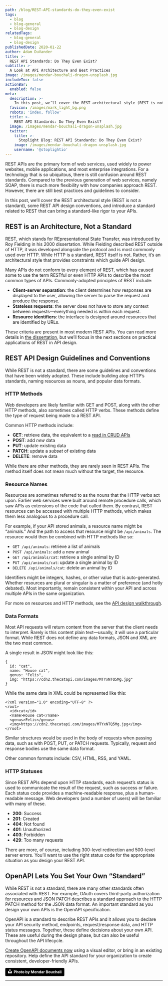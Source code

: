 ```yaml
---
path: /blog/REST-API-standards-do-they-even-exist
tags:
  - blog
  - blog-general
  - blog-design
relatedTags:
  - blog-general
  - blog-design
publishedDate: 2020-01-22
author: Adam DuVander
title: >-
  REST API Standards: Do They Even Exist?
subtitle: >-
  A Look at API Architecture and Best Practices
image: /images/mendar-bouchali-dragon-unsplash.jpg
includeToc: false
actionBar:
  enabled: false
meta:
  description: >-
    In this post, we’ll cover the REST architectural style (REST is not a standard), some REST API design conventions, and introduce a standard related to REST that can bring a standard-like rigor to your APIs.
  favicon: /images/mark_light_bg.png
  robots: 'index, follow'
  title: >-
    REST API Standards: Do They Even Exist?
  image: /images/mendar-bouchali-dragon-unsplash.jpg
  twitter:
    title: >-
      Stoplight Blog: REST API Standards: Do They Even Exist?
    image: /images/mendar-bouchali-dragon-unsplash.jpg
    username: '@stoplightio'
---
```


REST APIs are the primary form of web services, used widely to power websites, mobile applications, and most enterprise integrations. For a technology that is so ubiquitous, there is still confusion around REST standards. Compared to the previous generation of web services, namely SOAP, there is much more flexibility with how companies approach REST. However, there are still best practices and guidelines to consider.

In this post, we’ll cover the REST architectural style (REST is not a standard), some REST API design conventions, and introduce a standard related to REST that can bring a standard-like rigor to your APIs.

## REST is an Architecture, Not a Standard

REST, which stands for REpresentational State Transfer, was introduced by Roy Fielding in his 2000 dissertation. While Fielding described REST outside of HTTP, it was developed alongside the protocol and is most commonly used over HTTP. While HTTP is a standard, REST itself is not. Rather, it’s an architectural style that provides constraints which guide API design.

Many APIs do not conform to every element of REST, which has caused some to use the term RESTful or even HTTP APIs to describe the most common types of APIs. Commonly-adopted principles of REST include:

- **Client-server separation**: the client determines how responses are displayed to the user, allowing the server to parse the request and produce the response.
- **Stateless requests**: the server does not have to store any context between requests—everything needed is within each request.
- **Resource identifiers**: the interface is designed around resources that are identified by URLs.

These criteria are present in most modern REST APIs. You can read more details in [the dissertation](https://www.ics.uci.edu/~fielding/pubs/dissertation/rest_arch_style.htm), but we’ll focus in the next sections on practical applications of REST in API design.

## REST API Design Guidelines and Conventions

While REST is not a standard, there are some guidelines and conventions that have been widely adopted. These include building atop HTTP’s standards, naming resources as nouns, and popular data formats.

### HTTP Methods

Web developers are likely familiar with GET and POST, along with the other HTTP methods, also sometimes called HTTP verbs. These methods define the type of request being made to a REST API.

Common HTTP methods include:

- **GET**: retrieve data, the equivalent to a [read in CRUD APIs](https://stoplight.io/blog/crud-api-design/)
- **POST**: add _new_ data
- **PUT**: update existing data
- **PATCH**: update a _subset_ of existing data
- **DELETE**: remove data

While there are other methods, they are rarely seen in REST APIs. The method itself does not mean much without the target, the resource.

### Resource Names

Resources are sometimes referred to as the nouns that the HTTP verbs act upon. Earlier web services were built around remote procedure calls, which saw APIs as extensions of the code that called them. By contrast, REST resources can be accessed with multiple HTTP methods, which makes them less analogous to a procedure call.

For example, if your API stored animals, a resource name might be “animals.” And the path to access that resource might be `/api/animals`. The resource would then be combined with HTTP methods like so:

- `GET /api/animals`: retrieve a list of animals
- `POST /api/animals`: add a new animal
- `GET /api/animals/cat`: retrieve a single animal by ID
- `PUT /api/animals/cat`: update a single animal by ID
- `DELETE /api/animals/cat`: delete an animal by ID

Identifiers might be integers, hashes, or other value that is auto-generated. Whether resources are plural or singular is a matter of preference (and hotly debated). Most importantly, remain consistent within your API and across multiple APIs in the same organization.

For more on resources and HTTP methods, see the [API design walkthrough](https://stoplight.io/blog/api-design-example/).

### Data Formats

Most API requests will return content from the server that the client needs to interpret. Rarely is this content plain text—usually, it will use a particular format. While REST does not define any data formats, JSON and XML are the two most common.

A single result in JSON might look like this:

```
{
  id: "cat",
  name: "House cat",
  genus: "Felis",
  img: "https://cdn2.thecatapi.com/images/MTYxNTQ5Mg.jpg"
}
```

While the same data in XML could be represented like this:

```
<?xml version="1.0" encoding="UTF-8" ?>
<root>
  <id>cat</id>
  <name>House cat</name>
  <genus>Felis</genus>
  <img>https://cdn2.thecatapi.com/images/MTYxNTQ5Mg.jpg</img>
</root>
```

Similar structures would be used in the body of requests when passing data, such as with POST, PUT, or PATCH requests. Typically, request and response bodies use the same data format.

Other common formats include: CSV, HTML, RSS, and YAML.

### HTTP Statuses

Since REST APIs depend upon HTTP standards, each request’s status is used to communicate the result of the request, such as success or failure. Each status code provides a machine-readable response, plus a human-readable message. Web developers (and a number of users) will be familiar with many of these.

- **200**: Success
- **201**: Created
- **404**: Not found
- **401**: Unauthorized
- **403**: Forbidden
- **429**: Too many requests

There are more, of course, including 300-level redirection and 500-level server errors. You’ll want to use the right status code for the appropriate situation as you design your REST API.

<div class="convertful-26074"></div>

## OpenAPI Lets You Set Your Own “Standard”

While REST is not a standard, there are many other standards often associated with REST. For example, OAuth covers third-party authorization for resources and JSON PATCH describes a standard approach to the HTTP PATCH method for the JSON data format. An important standard as you design your own APIs is the OpenAPI specification.

OpenAPI is a standard to describe REST APIs and it allows you to declare your API security method, endpoints, request/response data, and HTTP status messages. Together, these define decisions about your own API. These are useful during the design phase, but can also be useful throughout the API lifecycle.

[Create OpenAPI documents now](https://stoplight.io/studio/) using a visual editor, or bring in an existing repository. Help define the API standard for your organization to create consistent, developer-friendly APIs.

<a style="background-color:black;color:white;text-decoration:none;padding:4px 6px;font-family:-apple-system, BlinkMacSystemFont, &quot;San Francisco&quot;, &quot;Helvetica Neue&quot;, Helvetica, Ubuntu, Roboto, Noto, &quot;Segoe UI&quot;, Arial, sans-serif;font-size:12px;font-weight:bold;line-height:1.2;display:inline-block;border-radius:3px" href="https://unsplash.com/@mendarb?utm_medium=referral&amp;utm_campaign=photographer-credit&amp;utm_content=creditBadge" target="_blank" rel="noopener noreferrer" title="Download free high-res photos from Mendar Bouchali"><span style="display:inline-block;padding:2px 3px"><svg xmlns="http://www.w3.org/2000/svg" style="height:12px;width:auto;position:relative;vertical-align:middle;top:-2px;fill:white" viewBox="0 0 32 32"><title>unsplash-logo</title><path d="M10 9V0h12v9H10zm12 5h10v18H0V14h10v9h12v-9z"></path></svg></span><span style="display:inline-block;padding:2px 3px">Photo by Mendar Bouchali</span></a>

---
